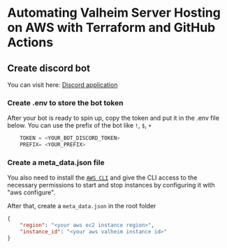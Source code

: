 # Automating Valheim Server Hosting on AWS with Terraform and GitHub Actions

## Create discord bot

You can visit here: [Discord application](https://discord.com/developers/docs/intro)


### Create .env to store the bot token

After your bot is ready to spin up, copy the token and put it in the .env file below.
You can use the prefix of the bot like `!`, `$`, `+` 

```py
    TOKEN = <YOUR_BOT_DISCORD_TOKEN>
    PREFIX= <YOUR_PREFIX>
```

### Create a meta_data.json file
You also need to install the [`AWS CLI`](https://docs.aws.amazon.com/cli/latest/userguide/getting-started-install.html) and give the CLI access to the necessary permissions to start and stop instances by configuring it with "aws configure".

After that, create a `meta_data.json` in the root folder
```json
{
    "region": "<your aws ec2 instance region>",
    "instance_id": "<your aws valheim instance id>"
}
```
